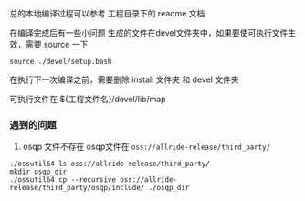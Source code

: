 总的本地编译过程可以参考 工程目录下的 readme 文档

在编译完成后有一些小问题
生成的文件在devel文件夹中，如果要使可执行文件生效，需要 source 一下
```
source ./devel/setup.bash
```
在执行下一次编译之前，需要删除 install 文件夹 和 devel 文件夹

可执行文件在 ${工程文件名}/devel/lib/map


### 遇到的问题
1. osqp 文件不存在
osqp文件在 `oss://allride-release/third_party/`
```
./ossutil64 ls oss://allride-release/third_party/
mkdir osqp_dir
./ossutil64 cp --recursive oss://allride-release/third_party/osqp/include/ ./osqp_dir
```